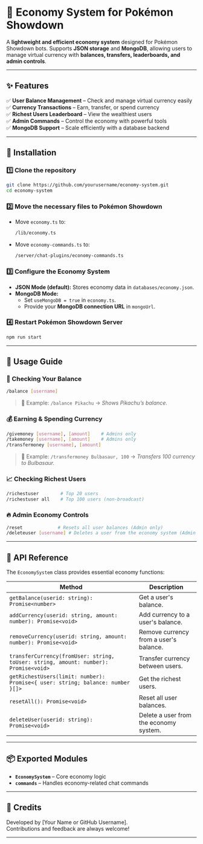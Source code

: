 # 🏦 Economy System for Pokémon Showdown  

A **lightweight and efficient economy system** designed for Pokémon Showdown bots. Supports **JSON storage** and **MongoDB**, allowing users to manage virtual currency with **balances, transfers, leaderboards, and admin controls**.

---

## ✨ Features
✅ **User Balance Management** – Check and manage virtual currency easily  
✅ **Currency Transactions** – Earn, transfer, or spend currency  
✅ **Richest Users Leaderboard** – View the wealthiest users  
✅ **Admin Commands** – Control the economy with powerful tools  
✅ **MongoDB Support** – Scale efficiently with a database backend  

---

## 🚀 Installation

### 1️⃣ Clone the repository  
```sh
git clone https://github.com/yourusername/economy-system.git
cd economy-system
```

### 2️⃣ Move the necessary files to Pokémon Showdown  

- Move `economy.ts` to:  
  ```sh
  /lib/economy.ts
  ```
- Move `economy-commands.ts` to:  
  ```sh
  /server/chat-plugins/economy-commands.ts
  ```

### 3️⃣ Configure the Economy System  

- **JSON Mode (default):** Stores economy data in `databases/economy.json`.  
- **MongoDB Mode:**  
  - Set `useMongoDB = true` in `economy.ts`.  
  - Provide your **MongoDB connection URL** in `mongoUrl`.

### 4️⃣ Restart Pokémon Showdown Server  
```sh
npm run start
```

---

## 🔧 Usage Guide  

### 🏦 Checking Your Balance  
```sh
/balance [username]
```
> 📌 Example: `/balance Pikachu` → *Shows Pikachu’s balance.*

### 💰 Earning & Spending Currency  
```sh
/givemoney [username], [amount]    # Admins only
/takemoney [username], [amount]    # Admins only
/transfermoney [username], [amount]
```
> 📌 Example: `/transfermoney Bulbasaur, 100` → *Transfers 100 currency to Bulbasaur.*

### 📈 Checking Richest Users  
```sh
/richestuser        # Top 20 users
/richestuser all    # Top 100 users (non-broadcast)
```

### 🔥 Admin Economy Controls  
```sh
/reset             # Resets all user balances (Admin only)
/deleteuser [username] # Deletes a user from the economy system (Admin only)
```

---

## 📖 API Reference  

The `EconomySystem` class provides essential economy functions:

| Method | Description |
|--------|-------------|
| `getBalance(userid: string): Promise<number>` | Get a user's balance. |
| `addCurrency(userid: string, amount: number): Promise<void>` | Add currency to a user's balance. |
| `removeCurrency(userid: string, amount: number): Promise<void>` | Remove currency from a user's balance. |
| `transferCurrency(fromUser: string, toUser: string, amount: number): Promise<void>` | Transfer currency between users. |
| `getRichestUsers(limit: number): Promise<{ user: string; balance: number }[]>` | Get the richest users. |
| `resetAll(): Promise<void>` | Reset all user balances. |
| `deleteUser(userid: string): Promise<void>` | Delete a user from the economy system. |

---

## 📦 Exported Modules  

- **`EconomySystem`** – Core economy logic  
- **`commands`** – Handles economy-related chat commands  

---

## 🙌 Credits  

Developed by [Your Name or GitHub Username].  
Contributions and feedback are always welcome!  

---
